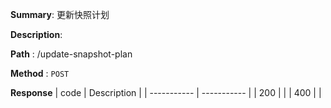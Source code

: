 **Summary**: 更新快照计划

**Description**:

**Path** : /update-snapshot-plan

**Method** : `POST`

**Response**
| code      | Description |
| ----------- | ----------- |
|  200   |       |
|  400   |       |

